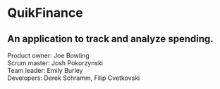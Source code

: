 # QuikFinance
## An application to track and analyze spending.

Product owner: Joe Bowling  
Scrum master: Josh Pokorzynski  
Team leader: Emily Burley  
Developers: Derek Schramm, Filip Cvetkovski  
